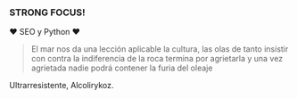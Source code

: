### STRONG FOCUS!

❤️ SEO y Python ❤️

> El mar nos da una lección aplicable la cultura, las olas de tanto
> insistir con contra la indiferencia de la roca termina por agrietarla
> y una vez agrietada nadie podrá contener la furia del oleaje

Ultrarresistente, Alcolirykoz.
